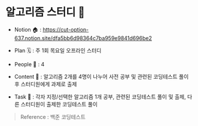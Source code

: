 # 알고리즘 스터디 🔗
- Notion 🏠 : https://cut-option-637.notion.site/dfa5bb6d98364c7ba959e9841d696be2

- Plan 🗓️ : 주 1회 목요일 오프라인 스터디

- People 👥 : 4

- Content 💭 : 알고리즘 2개를 4명이 나누어 사전 공부 및 관련된 코딩테스트 풀이 후 스터디원에게 과제로 출제

- Task 📝 : 각자 지정/선택한 알고리즘 1개 공부, 관련된 코딩테스트 풀이 및 출제, 다른 스터디원이 출제한 코딩테스트 풀이


> Reference : 백준 코딩테스트
